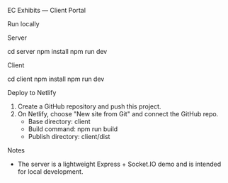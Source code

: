 EC Exhibits — Client Portal

Run locally

Server

cd server
npm install
npm run dev

Client

cd client
npm install
npm run dev

Deploy to Netlify

1. Create a GitHub repository and push this project.
2. On Netlify, choose "New site from Git" and connect the GitHub repo.
   - Base directory: client
   - Build command: npm run build
   - Publish directory: client/dist

Notes
- The server is a lightweight Express + Socket.IO demo and is intended for local development.
